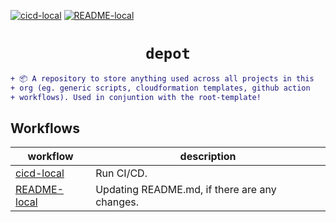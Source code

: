[![cicd-local](https://github.com/jmpa-io/depot/actions/workflows/cicd-local.yml/badge.svg)](https://github.com/jmpa-io/depot/actions/workflows/cicd-local.yml)
[![README-local](https://github.com/jmpa-io/depot/actions/workflows/README-local.yml/badge.svg)](https://github.com/jmpa-io/depot/actions/workflows/README-local.yml)

<div align="center">

# `depot`

</div>

```diff
+ 📦 A repository to store anything used across all projects in this 
+ org (eg. generic scripts, cloudformation templates, github action 
+ workflows). Used in conjuntion with the root-template!
```

## Workflows

workflow|description
---|---
[cicd-local](.github/workflows/cicd-local.yml)|Run CI/CD.
[README-local](.github/workflows/README-local.yml)|Updating README.md, if there are any changes.


